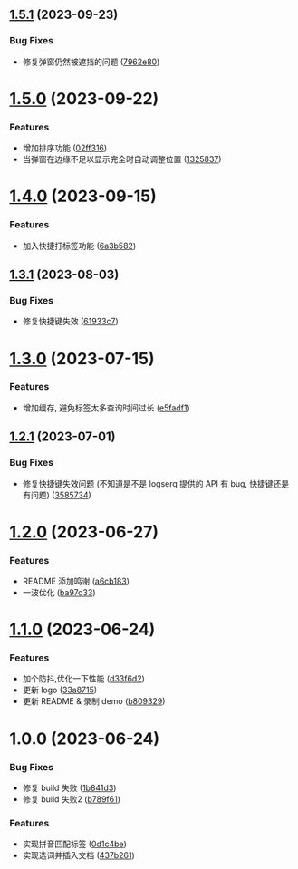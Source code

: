 ## [1.5.1](https://github.com/b-yp/logseq-pinyin-match-tags/compare/v1.5.0...v1.5.1) (2023-09-23)


### Bug Fixes

* 修复弹窗仍然被遮挡的问题 ([7962e80](https://github.com/b-yp/logseq-pinyin-match-tags/commit/7962e80b17c6834c743eead8c1a7b6eb7d3b07e4))

# [1.5.0](https://github.com/b-yp/logseq-pinyin-match-tags/compare/v1.4.0...v1.5.0) (2023-09-22)


### Features

* 增加排序功能 ([02ff316](https://github.com/b-yp/logseq-pinyin-match-tags/commit/02ff3162f6c3d5b1e27fd3fea2b41c745d3efe1a))
* 当弹窗在边缘不足以显示完全时自动调整位置 ([1325837](https://github.com/b-yp/logseq-pinyin-match-tags/commit/1325837bbb0658fd1e97285700a118d5d92314dd))

# [1.4.0](https://github.com/b-yp/logseq-pinyin-match-tags/compare/v1.3.1...v1.4.0) (2023-09-15)


### Features

* 加入快捷打标签功能 ([6a3b582](https://github.com/b-yp/logseq-pinyin-match-tags/commit/6a3b582fe6a336209aa0131428080c7e52667a5d))

## [1.3.1](https://github.com/b-yp/logseq-pinyin-match-tags/compare/v1.3.0...v1.3.1) (2023-08-03)


### Bug Fixes

* 修复快捷键失效 ([61933c7](https://github.com/b-yp/logseq-pinyin-match-tags/commit/61933c7d9619580136f100962d02ba6aba7361d2))

# [1.3.0](https://github.com/b-yp/logseq-pinyin-match-tags/compare/v1.2.1...v1.3.0) (2023-07-15)


### Features

* 增加缓存, 避免标签太多查询时间过长 ([e5fadf1](https://github.com/b-yp/logseq-pinyin-match-tags/commit/e5fadf1fe4cf88f8adff47f78a307e2390326c11))

## [1.2.1](https://github.com/b-yp/logseq-pinyin-match-tags/compare/v1.2.0...v1.2.1) (2023-07-01)


### Bug Fixes

* 修复快捷键失效问题 (不知道是不是 logserq 提供的 API 有 bug, 快捷键还是有问题) ([3585734](https://github.com/b-yp/logseq-pinyin-match-tags/commit/3585734b59eb8c42c04937b1d2320db8d79eb142))

# [1.2.0](https://github.com/b-yp/logseq-pinyin-match-tags/compare/v1.1.0...v1.2.0) (2023-06-27)


### Features

* README 添加鸣谢 ([a6cb183](https://github.com/b-yp/logseq-pinyin-match-tags/commit/a6cb183ecb67e9f426015f95a902a4907d80f9b5))
* 一波优化 ([ba97d33](https://github.com/b-yp/logseq-pinyin-match-tags/commit/ba97d335a118a97610db809db176587854db6f87))

# [1.1.0](https://github.com/b-yp/logseq-pinyin-match-tags/compare/v1.0.0...v1.1.0) (2023-06-24)


### Features

* 加个防抖,优化一下性能 ([d33f6d2](https://github.com/b-yp/logseq-pinyin-match-tags/commit/d33f6d25a622eb99442875036bb42eceb98f9f19))
* 更新 logo ([33a8715](https://github.com/b-yp/logseq-pinyin-match-tags/commit/33a871514147e3c89bf3710c1f547bc755470e15))
* 更新 README & 录制 demo ([b809329](https://github.com/b-yp/logseq-pinyin-match-tags/commit/b809329017010d8a6d503bde54a7803bec866713))

# 1.0.0 (2023-06-24)


### Bug Fixes

* 修复 build 失败 ([1b841d3](https://github.com/b-yp/logseq-pinyin-match-tags/commit/1b841d3434a131e8aae6c7c8ba0076a5ece82ef3))
* 修复 build 失败2 ([b789f61](https://github.com/b-yp/logseq-pinyin-match-tags/commit/b789f611b61143be7867cf901c6604c19ea11ef2))


### Features

* 实现拼音匹配标签 ([0d1c4be](https://github.com/b-yp/logseq-pinyin-match-tags/commit/0d1c4be4b10b0319e255a6a891ebd4e34fc035de))
* 实现选词并插入文档 ([437b261](https://github.com/b-yp/logseq-pinyin-match-tags/commit/437b261c08c8cf3b31d4fc684c897a77646ef38e))
